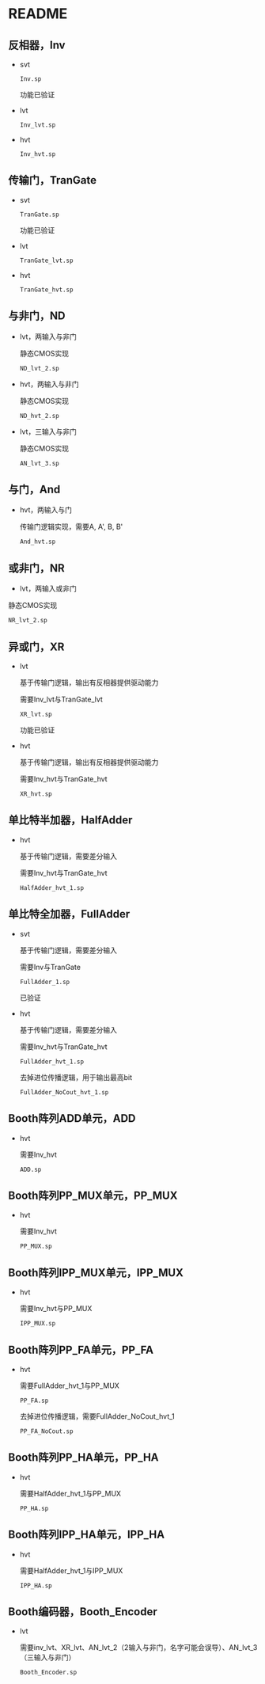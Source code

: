 # README

## 反相器，Inv

* svt

  `Inv.sp`

  功能已验证

* lvt

  `Inv_lvt.sp`

* hvt

  `Inv_hvt.sp`

## 传输门，TranGate

* svt

  `TranGate.sp`

  功能已验证

* lvt

  `TranGate_lvt.sp`

* hvt

  `TranGate_hvt.sp`

## 与非门，ND

* lvt，两输入与非门

  静态CMOS实现

  `ND_lvt_2.sp`

* hvt，两输入与非门

  静态CMOS实现

  `ND_hvt_2.sp`
  
* lvt，三输入与非门
  
  静态CMOS实现
  
  `AN_lvt_3.sp`

## 与门，And

* hvt，两输入与门

  传输门逻辑实现，需要A, A', B, B'

  `And_hvt.sp`

## 或非门，NR

* lvt，两输入或非门

 静态CMOS实现

 `NR_lvt_2.sp`

## 异或门，XR

* lvt

    基于传输门逻辑，输出有反相器提供驱动能力

    需要Inv_lvt与TranGate_lvt

  `XR_lvt.sp`

  功能已验证

* hvt

    基于传输门逻辑，输出有反相器提供驱动能力

    需要Inv_hvt与TranGate_hvt

  `XR_hvt.sp`
  
## 单比特半加器，HalfAdder

* hvt

  基于传输门逻辑，需要差分输入

  需要Inv_hvt与TranGate_hvt

  `HalfAdder_hvt_1.sp`

## 单比特全加器，FullAdder

* svt

  基于传输门逻辑，需要差分输入

  需要Inv与TranGate

  `FullAdder_1.sp`

  已验证

* hvt

  基于传输门逻辑，需要差分输入

  需要Inv_hvt与TranGate_hvt

  `FullAdder_hvt_1.sp`

  去掉进位传播逻辑，用于输出最高bit

  `FullAdder_NoCout_hvt_1.sp`
  
## Booth阵列ADD单元，ADD

* hvt
  
    需要Inv_hvt
  
  `ADD.sp`
  
## Booth阵列PP_MUX单元，PP_MUX

* hvt
  
    需要Inv_hvt
  
  `PP_MUX.sp`
  
## Booth阵列IPP_MUX单元，IPP_MUX

* hvt
  
    需要Inv_hvt与PP_MUX
  
  `IPP_MUX.sp`

## Booth阵列PP_FA单元，PP_FA

* hvt
  
    需要FullAdder_hvt_1与PP_MUX
  
  `PP_FA.sp`

    去掉进位传播逻辑，需要FullAdder_NoCout_hvt_1

  `PP_FA_NoCout.sp`

## Booth阵列PP_HA单元，PP_HA

* hvt
  
    需要HalfAdder_hvt_1与PP_MUX
  
  `PP_HA.sp`

## Booth阵列IPP_HA单元，IPP_HA

* hvt
  
    需要HalfAdder_hvt_1与IPP_MUX
  
  `IPP_HA.sp`

## Booth编码器，Booth_Encoder

* lvt

    需要inv_lvt、XR_lvt、AN_lvt_2（2输入与非门，名字可能会误导）、AN_lvt_3（三输入与非门）

  `Booth_Encoder.sp`
